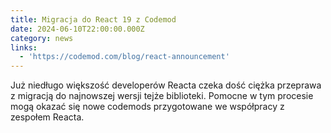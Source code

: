 ```yaml
---
title: Migracja do React 19 z Codemod
date: 2024-06-10T22:00:00.000Z
category: news
links:
  - 'https://codemod.com/blog/react-announcement'
---
```


Już niedługo większość developerów Reacta czeka dość ciężka przeprawa z migracją do najnowszej wersji tejże biblioteki. Pomocne w tym procesie mogą okazać się nowe codemods przygotowane we współpracy z zespołem Reacta. 
